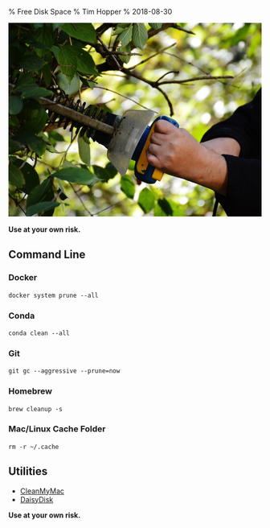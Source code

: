 % Free Disk Space
% Tim Hopper
% 2018-08-30

![](prune.jpg)

__Use at your own risk.__

## Command Line

### Docker

```
docker system prune --all
```

### Conda

```
conda clean --all
```

### Git

```
git gc --aggressive --prune=now
```

### Homebrew

```
brew cleanup -s
```

### Mac/Linux Cache Folder

```
rm -r ~/.cache
```

## Utilities

* [CleanMyMac](https://macpaw.com/cleanmymac)
* [DaisyDisk](https://daisydiskapp.com)

__Use at your own risk.__
